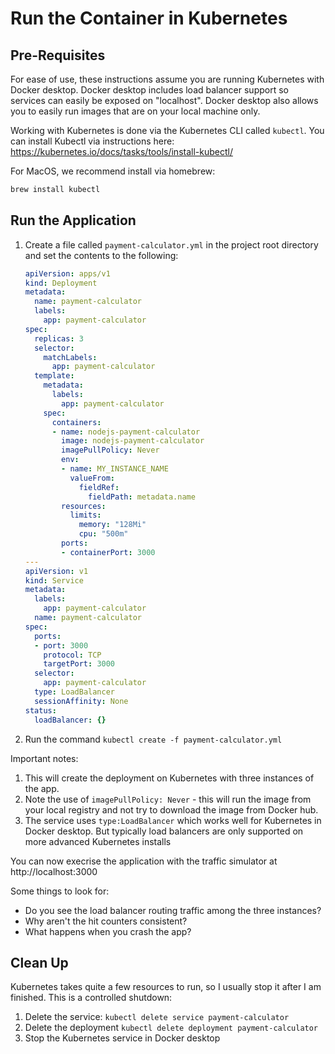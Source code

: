 # Run the Container in Kubernetes

## Pre-Requisites

For ease of use, these instructions assume you are running Kubernetes with Docker desktop. Docker desktop
includes load balancer support so services can easily be exposed on "localhost". Docker desktop also allows
you to easily run images that are on your local machine only.

Working with Kubernetes is done via the Kubernetes CLI called `kubectl`. You can install Kubectl via instructions
here: https://kubernetes.io/docs/tasks/tools/install-kubectl/

For MacOS, we recommend install via homebrew:

```bash
brew install kubectl
```

## Run the Application

1. Create a file called `payment-calculator.yml` in the project root directory and set the contents to the following:

   ```yaml
   apiVersion: apps/v1
   kind: Deployment
   metadata:
     name: payment-calculator
     labels:
       app: payment-calculator
   spec:
     replicas: 3
     selector:
       matchLabels:
         app: payment-calculator
     template:
       metadata:
         labels:
           app: payment-calculator
       spec:
         containers:
         - name: nodejs-payment-calculator
           image: nodejs-payment-calculator
           imagePullPolicy: Never
           env:
           - name: MY_INSTANCE_NAME
             valueFrom:
               fieldRef:
                 fieldPath: metadata.name
           resources:
             limits:
               memory: "128Mi"
               cpu: "500m"
           ports:
           - containerPort: 3000
   ---
   apiVersion: v1
   kind: Service
   metadata:
     labels:
       app: payment-calculator
     name: payment-calculator
   spec:
     ports:
     - port: 3000
       protocol: TCP
       targetPort: 3000
     selector:
       app: payment-calculator
     type: LoadBalancer
     sessionAffinity: None
   status:
     loadBalancer: {}
   ```

1. Run the command `kubectl create -f payment-calculator.yml`

Important notes:

1. This will create the deployment on Kubernetes with three instances of the app.
1. Note the use of `imagePullPolicy: Never` - this will run the image from your local registry and not try to
   download the image from Docker hub.
1. The service uses `type:LoadBalancer` which works well for Kubernetes in Docker desktop. But typically load
   balancers are only supported on more advanced Kubernetes installs

You can now execrise the application with the traffic simulator at http://localhost:3000

Some things to look for:

- Do you see the load balancer routing traffic among the three instances?
- Why aren't the hit counters consistent?
- What happens when you crash the app?

## Clean Up

Kubernetes takes quite a few resources to run, so I usually stop it after I am finished. This is a controlled
shutdown:

1. Delete the service: `kubectl delete service payment-calculator`
1. Delete the deployment `kubectl delete deployment payment-calculator`
1. Stop the Kubernetes service in Docker desktop
